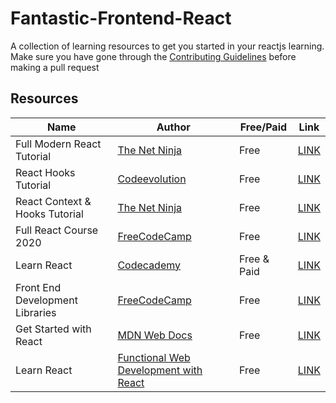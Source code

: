 # Fantastic-Frontend-React
A collection of learning resources to get you started in your reactjs learning.<br />
Make sure you have gone through the [Contributing Guidelines](https://github.com/reactdeveloperske/Fantastic-Frontend-React/blob/main/CONTRIBUTING.md) before making a pull request

## Resources

<!---
Copy these five lines below on the next line and add a resource

| | | | |

Make sure to preview the results before making a pull request
-->

|  Name  | Author | Free/Paid | Link |
| --- | --- | --- | --- |
| Full Modern React Tutorial | [The Net Ninja](https://www.youtube.com/c/TheNetNinja) | Free | [LINK](https://youtube.com/playlist?list=PL4cUxeGkcC9gZD-Tvwfod2gaISzfRiP9d) |
| React Hooks Tutorial | [Codeevolution](https://www.youtube.com/c/Codevolution) | Free | [LINK](https://www.youtube.com/playlist?list=PLC3y8-rFHvwisvxhZ135pogtX7_Oe3Q3A) |
| React Context & Hooks Tutorial | [The Net Ninja](https://www.youtube.com/c/TheNetNinja) | Free | [LINK](https://www.youtube.com/watch?v=6RhOzQciVwI&list=PL4cUxeGkcC9hNokByJilPg5g9m2APUePI) |
| Full React Course 2020 | [FreeCodeCamp](https://www.youtube.com/channel/UC8butISFwT-Wl7EV0hUK0BQ) | Free | [LINK](https://www.youtube.com/watch?v=4UZrsTqkcW4) |
| Learn React | [Codecademy](https://www.codecademy.com/) | Free & Paid | [LINK](https://www.codecademy.com/learn/react-101) |
| Front End Development Libraries | [FreeCodeCamp](https://www.freecodecamp.org/learn) | Free | [LINK](https://www.freecodecamp.org/learn/front-end-libraries/) |
| Get Started with React | [MDN Web Docs](https://developer.mozilla.org/en-US/) | Free | [LINK](https://developer.mozilla.org/en-US/docs/Learn/Tools_and_testing/Client-side_JavaScript_frameworks/React_getting_started) |
| Learn React | [Functional Web Development with React](https://b-ok.africa/book/2885521/e24cfb) | Free | [LINK](https://b-ok.africa/book/2885521/e24cfb) |



